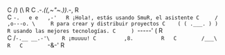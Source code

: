 
C       /)   (\       R
C  .-._((,~"~.))_.-,  R  
C   `-.   e e   ,-'   R ¡Hola!, estás usando SmuR, el asistente
C     / ,o---o. \     R para crear y distribuir proyectos
C    ( ( .___. ) )    R usando las mejores tecnologías.
C     ) `-----' (     R  
C    /`-.__ __.-'\    R ¡muuuu!
C         ,8.         R  
C        /___\        R  
C        `-&-'        R  
